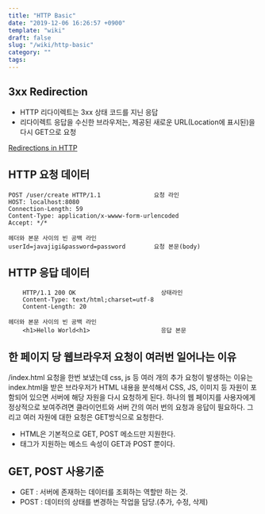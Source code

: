 ```yaml
---
title: "HTTP Basic"
date: "2019-12-06 16:26:57 +0900"
template: "wiki"
draft: false
slug: "/wiki/http-basic"
category: ""
tags:
---
```


## 3xx Redirection

- HTTP 리다이렉트는 3xx 상태 코드를 지닌 응답
- 리다이렉트 응답을 수신한 브라우저는, 제공된 새로운 URL(Location에 표시된)을 다시 GET으로 요청

[Redirections in HTTP](https://developer.mozilla.org/ko/docs/Web/HTTP/Redirections)

## HTTP 요청 데이터

```
POST /user/create HTTP/1.1               요청 라인
HOST: localhost:8080
Connection-Length: 59
Content-Type: application/x-wwww-form-urlencoded
Accept: */*
                                                                                    헤더와 본문 사이의 빈 공백 라인
userId=javajigi&password=password        요청 본문(body)
```

## HTTP 응답 데이터

```
    HTTP/1.1 200 OK                        상태라인
    Content-Type: text/html;charset=utf-8
    Content-Length: 20
    																			 헤더와 본문 사이의 빈 공백 라인
    <h1>Hello World<h1>                    응답 본문
```

## 한 페이지 당 웹브라우저 요청이 여러번 일어나는 이유

/index.html 요청을 한번 보냈는데 css, js 등 여러 개의 추가 요청이 발생하는 이유는 index.html을 받은 브라우저가 HTML 내용을 분석해서 CSS, JS, 이미지 등 자원이 포함되어 있으면 서버에 해당 자원을 다시 요청하게 된다. 하나의 웹 페이지를 사용자에게 정상적으로 보여주려면 클라이언트와 서버 간의 여러 번의 요청과 응답이 필요하다. 그리고 여러 자원에 대한 요청은 GET방식으로 요청한다.

- HTML은 기본적으로 GET, POST 메소드만 지원한다.
- <form>태그가 지원하는 메소드 속성이 GET과 POST 뿐이다.

## GET, POST 사용기준

- GET : 서버에 존재하는 데이터를 조회하는 역할만 하는 것.
- POST : 데이터의 상태를 변경하는 작업을 담당.(추가, 수정, 삭제)
